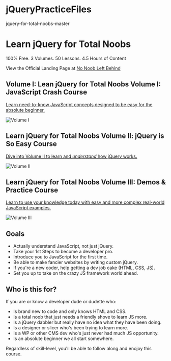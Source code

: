 # jQueryPracticeFiles
jquery-for-total-noobs-master


# Learn jQuery for Total Noobs

100% Free. 3 Volumes. 50 Lessons. 4.5 Hours of Content

View the Official Landing Page at [No Noob Left Behind](https://nonoobleftbehind.com)

## Volume I: Lean jQuery for Total Noobs Volume I: JavaScript Crash Course

[Learn need-to-know JavaScript concepts designed to be easy for the absolute beginner.](https://scotch.io/courses/jquery-for-total-noobs-volume-i-javascript-crash-course)

![Volume I](https://cdn.scotch.io/2/yLRcvL6Se6RaaSbCFckE_jquery-course-1.png.jpg)



## Learn jQuery for Total Noobs Volume II: jQuery is So Easy Course

[Dive into Volume II to learn and *understand* how jQuery works.](https://scotch.io/courses/jquery-for-total-noobs-volume-ii-jquery-is-so-easy-course)

![Volume II](https://cdn.scotch.io/2/lZEBTn01R6qRXcl9PyoW_jquery-course-2.png.jpg)



## Learn jQuery for Total Noobs Volume III: Demos & Practice Course

[Learn to use your knowledge today with easy and more complex real-world JavaScript examples.](https://scotch.io/courses/learn-jquery-for-total-noobs-volume-iii-demos-practice-course)

![Volume III](https://cdn.scotch.io/2/C1iTAJCxTS2GgCaLSD3d_jquery-course-3.png.jpg)



## Goals

* Actually understand JavaScript, not just jQuery.
* Take your 1st Steps to become a developer pro.
* Introduce you to JavaScript for the first time.
* Be able to make fancier websites by writing custom jQuery.
* If you're a new coder, help getting a dev job cake (HTML, CSS, JS).
* Set you up to take on the crazy JS framework world ahead.


## Who is this for?

If you are or know a developer dude or dudette who:

* Is brand new to code and only knows HTML and CSS.
* Is a total noob that just needs a friendly shove to learn JS more.
* Is a jQuery dabbler but really have no idea what they have been doing.
* Is a designer or slicer who's been trying to learn more.
* Is a WP or other CMS dev who's just never had much JS opportunity.
* Is an absolute beginner we all start somewhere.

Regardless of skill-level, you'll be able to follow along and enojoy this course.
